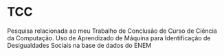 # TCC
Pesquisa relacionada ao meu Trabalho de Conclusão de Curso de Ciência da Computação. Uso de Aprendizado de Máquina para Identificação de Desigualdades Sociais na base de dados do ENEM 
